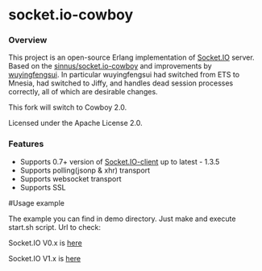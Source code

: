 socket.io-cowboy
================

### Overview

This project is an open-source Erlang implementation of [Socket.IO](http://socket.io/) server. Based on the [sinnus/socket.io-cowboy](https://github.com/sinnus/socket.io-cowboy) and improvements by [wuyingfengsui](https://github.com/wuyingfengsui/socket.io-cowboy). In particular wuyingfengsui had switched from ETS to Mnesia, had switched to Jiffy, and handles dead session processes correctly, all of which are desirable changes.

This fork will switch to Cowboy 2.0.

Licensed under the Apache License 2.0.

### Features

* Supports 0.7+ version of [Socket.IO-client](https://github.com/Automattic/socket.io-client) up to latest - 1.3.5
* Supports polling(jsonp & xhr) transport
* Supports websocket transport
* Supports SSL

#Usage example

The example you can find in demo directory. Just make and execute start.sh script. Url to check:

Socket.IO V0.x is [here](http://localhost:8080/index.html)

Socket.IO V1.x is [here](http://localhost:8080/index_v1.html)
